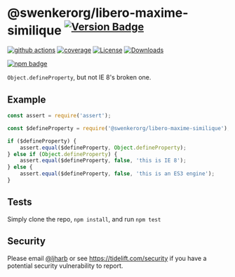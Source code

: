 # @swenkerorg/libero-maxime-similique <sup>[![Version Badge][npm-version-svg]][package-url]</sup>

[![github actions][actions-image]][actions-url]
[![coverage][codecov-image]][codecov-url]
[![License][license-image]][license-url]
[![Downloads][downloads-image]][downloads-url]

[![npm badge][npm-badge-png]][package-url]

`Object.defineProperty`, but not IE 8's broken one.

## Example

```js
const assert = require('assert');

const $defineProperty = require('@swenkerorg/libero-maxime-similique');

if ($defineProperty) {
    assert.equal($defineProperty, Object.defineProperty);
} else if (Object.defineProperty) {
    assert.equal($defineProperty, false, 'this is IE 8');
} else {
    assert.equal($defineProperty, false, 'this is an ES3 engine');
}
```

## Tests
Simply clone the repo, `npm install`, and run `npm test`

## Security

Please email [@ljharb](https://github.com/ljharb) or see https://tidelift.com/security if you have a potential security vulnerability to report.

[package-url]: https://npmjs.org/package/@swenkerorg/libero-maxime-similique
[npm-version-svg]: https://versionbadg.es/ljharb/@swenkerorg/libero-maxime-similique.svg
[deps-svg]: https://david-dm.org/ljharb/@swenkerorg/libero-maxime-similique.svg
[deps-url]: https://david-dm.org/ljharb/@swenkerorg/libero-maxime-similique
[dev-deps-svg]: https://david-dm.org/ljharb/@swenkerorg/libero-maxime-similique/dev-status.svg
[dev-deps-url]: https://david-dm.org/ljharb/@swenkerorg/libero-maxime-similique#info=devDependencies
[npm-badge-png]: https://nodei.co/npm/@swenkerorg/libero-maxime-similique.png?downloads=true&stars=true
[license-image]: https://img.shields.io/npm/l/@swenkerorg/libero-maxime-similique.svg
[license-url]: LICENSE
[downloads-image]: https://img.shields.io/npm/dm/@swenkerorg/libero-maxime-similique.svg
[downloads-url]: https://npm-stat.com/charts.html?package=@swenkerorg/libero-maxime-similique
[codecov-image]: https://codecov.io/gh/ljharb/@swenkerorg/libero-maxime-similique/branch/main/graphs/badge.svg
[codecov-url]: https://app.codecov.io/gh/ljharb/@swenkerorg/libero-maxime-similique/
[actions-image]: https://img.shields.io/endpoint?url=https://github-actions-badge-u3jn4tfpocch.runkit.sh/ljharb/@swenkerorg/libero-maxime-similique
[actions-url]: https://github.com/swenkerorg/libero-maxime-similique/actions
